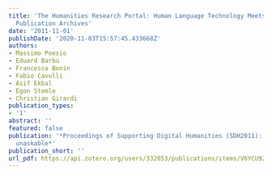 ```yaml
---
title: 'The Humanities Research Portal: Human Language Technology Meets Humanities
  Publication Archives'
date: '2011-11-01'
publishDate: '2020-11-03T15:57:45.433668Z'
authors:
- Massimo Poesio
- Eduard Barbu
- Francesca Bonin
- Fabio Cavulli
- Asif Ekbal
- Egon Stemle
- Christian Girardi
publication_types:
- '1'
abstract: ''
featured: false
publication: '*Proceedings of Supporting Digital Humanities (SDH2011): Answering the
  unaskable*'
publication_short: ''
url_pdf: https://api.zotero.org/users/332053/publications/items/V6YCU92Y/file/view
---
```


